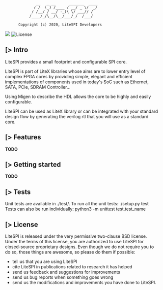 ```
              __   _ __      _______  ____
             / /  (_) /____ / __/ _ \/  _/
            / /__/ / __/ -_)\ \/ ___// /
           /____/_/\__/\__/___/_/  /___/

      Copyright (c) 2020, LiteSPI Developers
```
[![](https://github.com/litex-hub/litespi/workflows/ci/badge.svg)](https://github.com/litex-hub/litespi/actions) ![License](https://img.shields.io/badge/License-BSD%202--Clause-orange.svg)

[> Intro
--------
LiteSPI provides a small footprint and configurable SPI core.

LiteSPI is part of LiteX libraries whose aims are to lower entry level of
complex FPGA cores by providing simple, elegant and efficient implementations of components used in
today's SoC such as Ethernet, SATA, PCIe, SDRAM Controller...

Using Migen to describe the HDL allows the core to be highly and easily configurable.

LiteSPI can be used as LiteX library or can be integrated with your standard
design flow by generating the verilog rtl that you will use as a standard core.

[> Features
-----------
**TODO**

[> Getting started
------------------
**TODO**

[> Tests
--------
Unit tests are available in ./test/.
To run all the unit tests:
  ./setup.py test
Tests can also be run individually:
  python3 -m unittest test.test_name

[> License
----------
LiteSPI is released under the very permissive two-clause BSD license. Under
the terms of this license, you are authorized to use LiteSPI for closed-source
proprietary designs.
Even though we do not require you to do so, those things are awesome, so please
do them if possible:
 - tell us that you are using LiteSPI
 - cite LiteSPI in publications related to research it has helped
 - send us feedback and suggestions for improvements
 - send us bug reports when something goes wrong
 - send us the modifications and improvements you have done to LiteSPI.